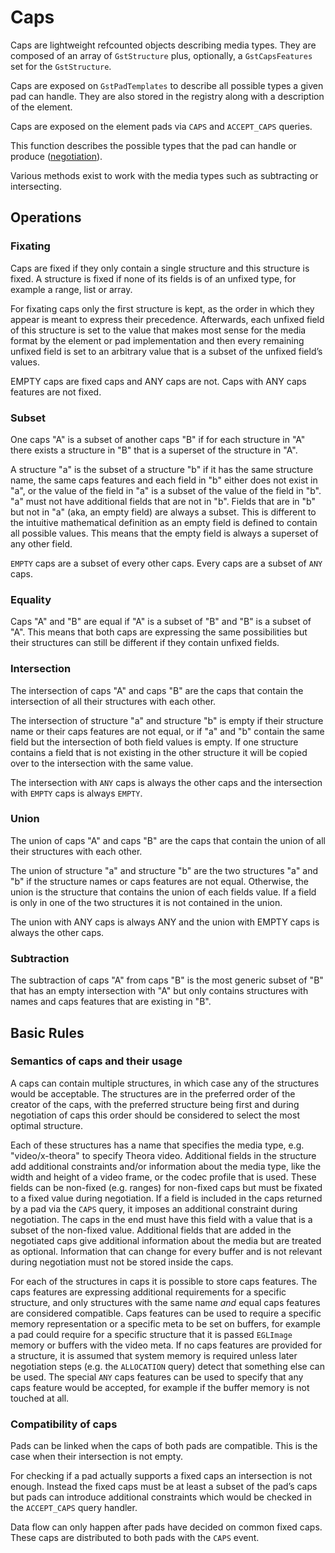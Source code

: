 # Caps

Caps are lightweight refcounted objects describing media types. They are
composed of an array of `GstStructure` plus, optionally, a
`GstCapsFeatures` set for the `GstStructure`.

Caps are exposed on `GstPadTemplates` to describe all possible types a
given pad can handle. They are also stored in the registry along with a
description of the element.

Caps are exposed on the element pads via `CAPS` and `ACCEPT_CAPS` queries.

This function describes the possible types that the pad can handle or
produce ([negotiation](additional/design/negotiation.md)).

Various methods exist to work with the media types such as subtracting
or intersecting.

## Operations

### Fixating

Caps are fixed if they only contain a single structure and this
structure is fixed. A structure is fixed if none of its fields
is of an unfixed type, for example a range, list or array.

For fixating caps only the first structure is kept, as the order in
which they appear is meant to express their precedence.
Afterwards, each unfixed field of this structure is set to
the value that makes most sense for the media format by the element or
pad implementation and then every remaining unfixed field is set to an
arbitrary value that is a subset of the unfixed field’s values.

EMPTY caps are fixed caps and ANY caps are not. Caps with ANY caps
features are not fixed.

### Subset

One caps "A" is a subset of another caps "B" if for each structure in
"A" there exists a structure in "B" that is a superset of the structure
in "A".

A structure "a" is the subset of a structure "b" if it has the same
structure name, the same caps features and each field in "b" either does not
exist in "a", or the value of the field in "a" is a subset of the value of the
field in "b". "a" must not have additional fields that are not in "b". Fields
that are in "b" but not in "a" (aka, an empty field) are always a subset.
This is different to the intuitive mathematical definition as an empty field
is defined to contain all possible values. This means that the empty field is
always a superset of any other field.

`EMPTY` caps are a subset of every other caps. Every caps are a subset of
`ANY` caps.

### Equality

Caps "A" and "B" are equal if "A" is a subset of "B" and "B" is a subset
of "A". This means that both caps are expressing the same possibilities
but their structures can still be different if they contain unfixed
fields.

### Intersection

The intersection of caps "A" and caps "B" are the caps that contain the
intersection of all their structures with each other.

The intersection of structure "a" and structure "b" is empty if their
structure name or their caps features are not equal, or if "a" and "b"
contain the same field but the intersection of both field values is
empty. If one structure contains a field that is not existing in the
other structure it will be copied over to the intersection with the same
value.

The intersection with `ANY` caps is always the other caps and the
intersection with `EMPTY` caps is always `EMPTY`.

### Union

The union of caps "A" and caps "B" are the caps that contain the union
of all their structures with each other.

The union of structure "a" and structure "b" are the two structures "a"
and "b" if the structure names or caps features are not equal.
Otherwise, the union is the structure that contains the union of each
fields value. If a field is only in one of the two structures it is not
contained in the union.

The union with ANY caps is always ANY and the union with EMPTY caps is
always the other caps.

### Subtraction

The subtraction of caps "A" from caps "B" is the most generic subset of
"B" that has an empty intersection with "A" but only contains structures
with names and caps features that are existing in "B".

## Basic Rules

### Semantics of caps and their usage

A caps can contain multiple structures, in which case any of the
structures would be acceptable. The structures are in the preferred
order of the creator of the caps, with the preferred structure being
first and during negotiation of caps this order should be considered to
select the most optimal structure.

Each of these structures has a name that specifies the media type, e.g.
"video/x-theora" to specify Theora video. Additional fields in the
structure add additional constraints and/or information about the media
type, like the width and height of a video frame, or the codec profile
that is used. These fields can be non-fixed (e.g. ranges) for non-fixed
caps but must be fixated to a fixed value during negotiation. If a field
is included in the caps returned by a pad via the `CAPS` query, it imposes
an additional constraint during negotiation. The caps in the end must
have this field with a value that is a subset of the non-fixed value.
Additional fields that are added in the negotiated caps give additional
information about the media but are treated as optional. Information
that can change for every buffer and is not relevant during negotiation
must not be stored inside the caps.

For each of the structures in caps it is possible to store caps
features. The caps features are expressing additional requirements for a
specific structure, and only structures with the same name *and* equal
caps features are considered compatible. Caps features can be used to
require a specific memory representation or a specific meta to be set on
buffers, for example a pad could require for a specific structure that
it is passed `EGLImage` memory or buffers with the video meta. If no caps
features are provided for a structure, it is assumed that system memory
is required unless later negotiation steps (e.g. the `ALLOCATION` query)
detect that something else can be used. The special `ANY` caps features
can be used to specify that any caps feature would be accepted, for
example if the buffer memory is not touched at all.

### Compatibility of caps

Pads can be linked when the caps of both pads are compatible. This is
the case when their intersection is not empty.

For checking if a pad actually supports a fixed caps an intersection is
not enough. Instead the fixed caps must be at least a subset of the
pad’s caps but pads can introduce additional constraints which would
be checked in the `ACCEPT_CAPS` query handler.

Data flow can only happen after pads have decided on common fixed caps.
These caps are distributed to both pads with the `CAPS` event.
